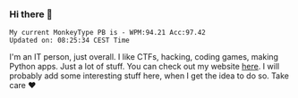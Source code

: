 ### Hi there 👋
<!-- PB START -->
```
My current MonkeyType PB is - WPM:94.21 Acc:97.42
Updated on: 08:25:34 CEST Time
```
<!-- PB END -->
I'm an IT person, just overall. I like CTFs, hacking, coding games, making Python apps. Just a lot of stuff.
You can check out my website [here](https://skill3472.github.io/).
I will probably add some interesting stuff here, when I get the idea to do so. Take care ❤️
